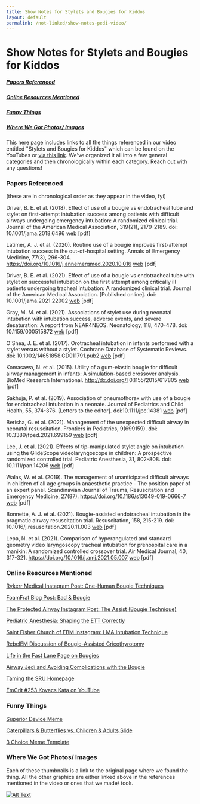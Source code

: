```yaml
---
title: Show Notes for Stylets and Bougies for Kiddos
layout: default
permalink: /not-linked/show-notes-pedi-video/
---
```


# Show Notes for Stylets and Bougies for Kiddos

<h5><a href="#papers">Papers Referenced</a></h5>
<h5><a href="#resources">Online Resources Mentioned</a></h5>
<h5><a href="#funnies">Funny Things</a></h5>
<h5><a href="#fotos">Where We Got Photos/ Images</a></h5>


This here page includes links to all the things referenced in our video entitled "Stylets and Bougies for Kiddos" which can be found on the YouTubes or [via this link](https://youtu.be/in8RQ8yzBU0).  We've organized it all into a few general categories and then chronologically within each category.  Reach out with any questions!



<h3 id="papers">Papers Referenced</h3>

(these are in chronological order as they appear in the video, fyi)

Driver, B. E. et al. (2018).  Effect of use of a bougie vs endotracheal tube and stylet on first-attempt intubation success among patients with difficult airways undergoing emergency intubation: A randomized clinical trial.  Journal of the American Medical Association, 319(21), 2179-2189.  doi: 10.1001/jama.2018.6496  [web](https://jamanetwork.com/journals/jama/fullarticle/2681717) [pdf]

Latimer, A. J. et al. (2020).  Routine use of a bougie improves first-attempt intubation success in the out-of-hospital setting.  Annals of Emergency Medicine, 77(3), 296-304.  https://doi.org/10.1016/j.annemergmed.2020.10.016  [web](https://www.annemergmed.com/article/S0196-0644(20)31318-4/fulltext) [pdf]

Driver, B. E. et al. (2021).  Effect of use of a bougie vs endotracheal tube with stylet on successful intubation on the first attempt among critically ill patients undergoing tracheal intubation: A randomized clinical trial.  Journal of the American Medical Association.  [Published online].  doi: 10.1001/jama.2021.22002  [web](https://jamanetwork.com/journals/jama/article-abstract/2787158) [pdf]

Gray, M. M. et al. (2021).  Associations of stylet use during neonatal intubation with intubation success, adverse events, and severe desaturation: A report from NEAR4NEOS.  Neonatology, 118, 470-478.  doi: 10.1159/000515872  [web](https://www.karger.com/Article/Abstract/515872) [pdf]

O'Shea, J. E. et al. (2017).  Orotracheal intubation in infants performed with a stylet versus without a stylet.  Cochrane Database of Systematic Reviews.  doi: 10.1002/14651858.CD011791.pub2  [web](https://www.cochranelibrary.com/cdsr/doi/10.1002/14651858.CD011791.pub2/full) [pdf]

Komasawa, N. et al. (2015).  Utility of a gum-elastic bougie for difficult airway management in infants: A simulation-based crossover analysis.  BioMed Research International.  http://dx.doi.org/l 0.1155/2015/617805  [web](https://www.ncbi.nlm.nih.gov/pmc/articles/PMC4606451/) [pdf]

Sakhuja, P. et al. (2019).  Association of pneumothorax with use of a bougie for endotracheal intubation in a neonate.  Journal of Pediatrics and Child Health, 55, 374-376.  [Letters to the editor].  doi:10.1111/jpc.14381  [web](https://onlinelibrary.wiley.com/doi/10.1111/jpc.14383) [pdf]

Berisha, G. et al. (2021).  Management of the unexpected difficult airway in neonatal resuscitation.  Frontiers in Pediatrics, 9(699159).  doi: 10.3389/fped.2021.699159  [web](https://www.frontiersin.org/articles/10.3389/fped.2021.699159/full) [pdf]

Lee, J. et al. (2021).  Effects of tip-manipulated stylet angle on intubation using the GlideScope videolaryngoscope in children: A prospective randomized controlled trial.  Pediatric Anesthesia, 31, 802-808.  doi: 10.1111/pan.14206  [web](https://onlinelibrary.wiley.com/doi/10.1111/pan.14206) [pdf]

Walas, W. et al. (2019).  The management of unanticipated difficult airways in children of all age groups in anaesthetic practice - The position paper of an expert panel.  Scandinavian Journal of Trauma, Resuscitation and Emergency Medicine, 27(87).  https://doi.org/10.1186/s13049-019-0666-7  [web](https://sjtrem.biomedcentral.com/articles/10.1186/s13049-019-0666-7) [pdf]

Bonnette, A. J. et al. (2021).  Bougie-assisted endotracheal intubation in the pragmatic airway resuscitation trial.  Resuscitation, 158, 215-219.  doi: 10.1016/j.resuscitation.2020.11.003  [web](https://www.resuscitationjournal.com/article/S0300-9572%2820%2930551-7/fulltext) [pdf]

Lepa, N. et al. (2021).  Comparison of hyperangulated and standard geometry video laryngoscopy tracheal intubation for prehospital care in a manikin: A randomized controlled crossover trial.  Air Medical Journal, 40, 317-321.  https://doi.org/10.1016/j.amj.2021.05.007  [web](https://www.airmedicaljournal.com/article/S1067-991X(21)00094-8/pdf) [pdf]



<h3 id="resources">Online Resources Mentioned</h3>

[Rykerr Medical Instagram Post: One-Human Bougie Techniques](https://www.instagram.com/p/CRcbllKL4_g/)

[FoamFrat Blog Post: Bad & Bougie](https://www.foamfratblog.com/post/bad-and-bougie)

[The Protected Airway Instagram Post: The Assist (Bougie Technique)](https://www.instagram.com/p/CUf_EJzrXSs/)

[Pediatric Anesthesia: Shaping the ETT Correctly](https://www.maskinduction.com/shaping-the-ett-correctly-in-infants.html)

[Saint Fisher Church of EBM Instagram: LMA Intubation Technique](https://www.instagram.com/p/CV8VqukrFsu/)

[RebelEM Discussion of Bougie-Assisted Cricothyrotomy](https://rebelem.com/bougie-assisted-cricothyrotomy/)

[Life in the Fast Lane Page on Bougies](https://litfl.com/bougie/)

[Airway Jedi and Avoiding Complications with the Bougie](https://airwayjedi.com/2015/06/15/the-bougie-use-wisely-to-avoid-rare-but-serious-complications/)

[Taming the SRU Homepage](https://www.tamingthesru.com/)

[EmCrit #253 Kovacs Kata on YouTube](https://www.youtube.com/watch?v=jCgpRd1R7gY)



<h3 id="funnies">Funny Things</h3>

[Superior Device Meme](https://sinaiem.org/foam/to-b-or-not-to-b/)

[Caterpillars & Butterflies vs. Children & Adults Slide](https://www.deeperblue.com/children-scuba-diving-safe/)

[3 Choice Meme Template](https://imgflip.com/memetemplate/156680074/Three-Buttons)


<h3 id="fotos">Where We Got Photos/ Images</h3>

Each of these thumbnails is a link to the original page where we found the thing.  All the other graphics are either linked above in the references mentioned in the video or ones that we made/ took.

[![Alt Text](image-url.jpg)](link-url)







